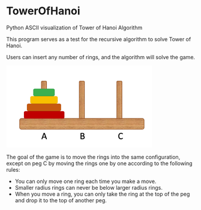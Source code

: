# TowerOfHanoi
Python ASCII visualization of Tower of Hanoi Algorithm

This program serves as a test for the recursive algorithm to solve Tower of Hanoi. 

Users can insert any number of rings, and the algorithm will solve the game. 

![tower of hanoi example](https://github.com/andy-yang6187/TowerOfHanoi/blob/main/images/towerofhanoi.PNG)

The goal of the game is to move the rings into the same configuration, except on peg C by moving the rings one by one according to the following rules:

* You can only move one ring each time you make a move.
* Smaller radius rings can never be below larger radius rings.
* When you move a ring, you can only take the ring at the top of the peg and drop it to the top of another peg.
